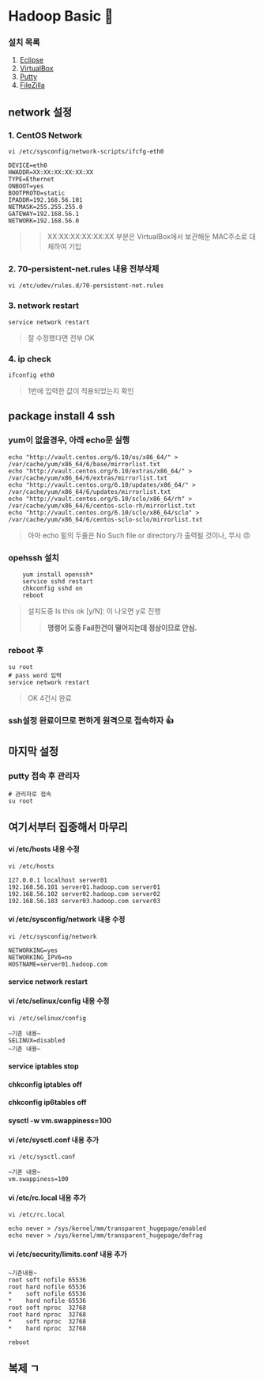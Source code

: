 # Hadoop Basic :angel:


### 설치 목록
1. [Eclipse](http://www.eclipse.org/downloads/)
1. [VirtualBox](https://www.virtualbox.org/)
1. [Putty](https://www.putty.org)
1. [FileZilla](https://filezilla-project.org/download.php)

## network 설정

### 1. CentOS Network
```vi /etc/sysconfig/network-scripts/ifcfg-eth0```
```
DEVICE=eth0
HWADDR=XX:XX:XX:XX:XX:XX
TYPE=Ethernet
ONBOOT=yes
BOOTPROTO=static
IPADDR=192.168.56.101
NETMASK=255.255.255.0
GATEWAY=192.168.56.1
NETWORK=192.168.56.0
```
>> XX:XX:XX:XX:XX:XX 부분은 VirtualBox에서 보관해둔 MAC주소로 대체하여 기입

### 2. 70-persistent-net.rules 내용 전부삭제

```vi /etc/udev/rules.d/70-persistent-net.rules```

### 3. network restart
```service network restart```
> 잘 수정했다면 전부 OK

### 4. ip check
```ifconfig eth0```
> 1번에 입력한 값이 적용되었는지 확인

## package install 4 ssh

### yum이 없을경우, 아래 echo문 실행
```
echo "http://vault.centos.org/6.10/os/x86_64/" > /var/cache/yum/x86_64/6/base/mirrorlist.txt
echo "http://vault.centos.org/6.10/extras/x86_64/" > /var/cache/yum/x86_64/6/extras/mirrorlist.txt
echo "http://vault.centos.org/6.10/updates/x86_64/" > /var/cache/yum/x86_64/6/updates/mirrorlist.txt
echo "http://vault.centos.org/6.10/sclo/x86_64/rh" > /var/cache/yum/x86_64/6/centos-sclo-rh/mirrorlist.txt
echo "http://vault.centos.org/6.10/sclo/x86_64/sclo" > /var/cache/yum/x86_64/6/centos-sclo-sclo/mirrorlist.txt
```
> 아마 echo 밑의 두줄은 
No Such file or directory가 출력될 것이나, 무시 :angry:
### opehssh 설치
```
    yum install openssh*
    service sshd restart
    chkconfig sshd on
    reboot
```
> 설치도중 Is this ok [y/N]: 이 나오면 y로 진행
>>__명령어 도중 Fail한건이 떨어지는데 정상이므로 안심.__

### reboot 후
```
su root
# pass word 입력
service network restart
```
> OK 4건시 완료
### ssh설정 완료이므로 편하게 원격으로 접속하자 :+1:


## 마지막 설정
### putty 접속 후 관리자
```
# 관리자로 접속
su root
```

## 여기서부터 집중해서 마무리

#### vi /etc/hosts 내용 수정
```vi /etc/hosts```
```
127.0.0.1 localhost server01
192.168.56.101 server01.hadoop.com server01
192.168.56.102 server02.hadoop.com server02
192.168.56.103 server03.hadoop.com server03
```

#### vi /etc/sysconfig/network 내용 수정
```vi /etc/sysconfig/network```
```
NETWORKING=yes
NETWORKING_IPV6=no
HOSTNAME=server01.hadoop.com
```

#### service network restart

#### vi /etc/selinux/config 내용 수정
```vi /etc/selinux/config```
```
~기존 내용~
SELINUX=disabled
~기존 내용~
```

#### service iptables stop
#### chkconfig iptables off
#### chkconfig ip6tables off
#### sysctl -w vm.swappiness=100



#### vi /etc/sysctl.conf 내용 추가
```vi /etc/sysctl.conf```
```
~기존 내용~
vm.swappiness=100
```

#### vi /etc/rc.local 내용 추가
```vi /etc/rc.local```
```
echo never > /sys/kernel/mm/transparent_hugepage/enabled
echo never > /sys/kernel/mm/transparent_hugepage/defrag
```

#### vi /etc/security/limits.conf 내용 추가

```
~기존내용~
root soft nofile 65536
root hard nofile 65536
*    soft nofile 65536
*    hard nofile 65536
root soft nproc  32768
root hard nproc  32768
*    soft nproc  32768
*    hard nproc  32768
```

```reboot```

## 복제 ㄱ

